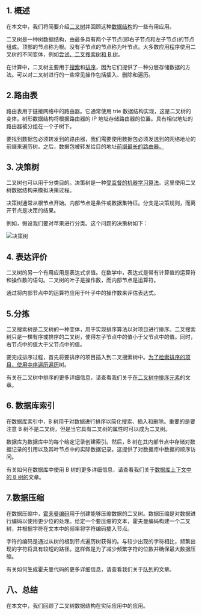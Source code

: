 ## 1. 概述

在本文中，我们将简要介绍[二叉树](https://www.baeldung.com/java-binary-tree)并回顾这种[数据结构](https://www.baeldung.com/cs/binary-tree-intro)的一些有用应用。

二叉树是一种树数据结构，由最多具有两个子节点(即右子节点和左子节点)的节点组成。顶部的节点称为根。没有子节点的节点称为叶节点。大多数应用程序使用二叉树的不同变体，例如[尝试、二叉搜索树和 B 树](https://www.baeldung.com/cs/tree-structures-differences)。

在计算中，二叉树主要用于[搜索](https://en.wikipedia.org/wiki/Binary_tree)和[排序](https://en.wikipedia.org/wiki/Binary_tree)，因为它们提供了一种分层存储数据的方法。可以对二叉树进行的一些常见操作包括插入、删除和遍历。

## 2.路由表

路由表用于链接网络中的路由器。它通常使用 trie 数据结构实现，这是二叉树的变体。树形数据结构将根据路由器的 IP 地址存储路由器的位置。具有相似地址的路由器被分组在一个子树下。

要找到数据包必须转发到的路由器，我们需要使用数据包必须发送到的网络地址的前缀来遍历树。之后，数据包被转发给目的地址[前缀最长的路由器。](https://www.baeldung.com/spring-cloud-gateway)

## 3. 决策树

二叉树也可以用于分类目的。决策树是一种[受监督的机器学习算法](https://www.baeldung.com/cs/machine-learning-intro)。这里使用二叉树数据结构来模拟决策过程。

决策树通常从根节点开始。内部节点是条件或数据集特征。分支是决策规则，而离开节点是决策的结果。

例如，假设我们要对苹果进行分类。这个问题的决策树如下：

![决策树](https://www.baeldung.com/wp-content/uploads/sites/4/2021/05/Decision-Tree.jpg)

## 4. 表达评价

二叉树的另一个有用应用是表达式求值。在数学中，表达式是带有计算值的运算符和操作数的语句。二叉树的叶子是操作数，而内部节点是运算符。

通过将内部节点中的运算符应用于叶子中的操作数来评估表达式。

## 5.分拣

二叉搜索树是二叉树的一种变体，用于实现排序算法以对项目进行排序。二叉搜索树只是一棵有序或排序的二叉树，使得左子节点中的值小于父节点中的值。同时，右节点中的值大于父节点中的值。

要完成排序过程，首先将要排序的项目插入到二叉搜索树中。[为了检索排序的项目，使用中序遍历遍历](https://www.baeldung.com/cs/tree-traversal-time-complexity)树。

有关在二叉树中排序的更多详细信息，请查看我们关于[在二叉树中排序元素](https://www.baeldung.com/cs/sorting-binary-tree)的文章。

## 6. 数据库索引

在数据库索引中，B 树用于对数据进行排序以简化搜索、插入和删除。重要的是要注意 B 树不是二叉树，但是当它具有二叉树的属性时可以成为二叉树。

数据库为数据库中的每个给定记录创建索引。然后，B 树在其内部节点中存储对数据记录的引用以及其叶节点中的实际数据记录。这提供了对数据库中数据的顺序访问。

有关如何在数据库中使用 B 树的更多详细信息，请查看我们关于[数据库上下文中的 B 树的](https://www.baeldung.com/cs/b-trees-vs-btrees#b-tree-in-context-of-databases)文章。

## 7.数据压缩

在数据压缩中，[霍夫曼编码](https://en.wikipedia.org/wiki/Huffman_coding)用于创建能够压缩数据的二叉树。数据压缩是对数据进行编码以使用更少位的处理。给定一个要压缩的文本，霍夫曼编码构建一个二叉树，并根据字符在文本中的频率将字符编码插入节点。

字符的编码是通过从树的根到节点遍历树获得的。与较少出现的字符相比，频繁出现的字符将具有较短的路径。这样做是为了减少频繁字符的位数并确保最大数据压缩。

有关如何生成霍夫曼代码的更多详细信息，请查看我们关于[队列](https://www.baeldung.com/cs/types-of-queues#priority-queue)的文章。

## 八、总结

在本文中，我们回顾了二叉树数据结构在实际应用中的应用。